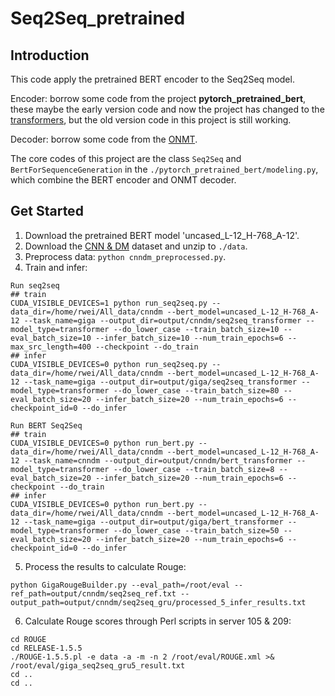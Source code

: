 # Seq2Seq_pretrained

## Introduction
This code apply the pretrained BERT encoder to the Seq2Seq model.

Encoder: borrow some code from the project **pytorch_pretrained_bert**, these maybe the early version code and now the project has changed to the [transformers](https://github.com/huggingface/transformers), but the old version code in this project is still working.

Decoder: borrow some code from the [ONMT](https://github.com/OpenNMT/OpenNMT-py).

The core codes of this project are the class `Seq2Seq` and `BertForSequenceGeneration` in the `./pytorch_pretrained_bert/modeling.py`, which combine the BERT encoder and ONMT decoder.

## Get Started
1. Download the pretrained BERT model 'uncased_L-12_H-768_A-12'.
2. Download the [CNN & DM](https://github.com/harvardnlp/sent-summary) dataset and unzip to `./data`.
3. Preprocess data: `python cnndm_preprocessed.py`.
4. Train and infer:
```
Run seq2seq
## train
CUDA_VISIBLE_DEVICES=1 python run_seq2seq.py --data_dir=/home/rwei/All_data/cnndm --bert_model=uncased_L-12_H-768_A-12 --task_name=giga --output_dir=output/cnndm/seq2seq_transformer --model_type=transformer --do_lower_case --train_batch_size=10 --eval_batch_size=10 --infer_batch_size=10 --num_train_epochs=6 --max_src_length=400 --checkpoint --do_train
## infer
CUDA_VISIBLE_DEVICES=0 python run_seq2seq.py --data_dir=/home/rwei/All_data/cnndm --bert_model=uncased_L-12_H-768_A-12 --task_name=giga --output_dir=output/giga/seq2seq_transformer --model_type=transformer --do_lower_case --train_batch_size=80 --eval_batch_size=20 --infer_batch_size=20 --num_train_epochs=6 --checkpoint_id=0 --do_infer

Run BERT Seq2Seq
## train
CUDA_VISIBLE_DEVICES=0 python run_bert.py --data_dir=/home/rwei/All_data/cnndm --bert_model=uncased_L-12_H-768_A-12 --task_name=cnndm --output_dir=output/cnndm/bert_transformer --model_type=transformer --do_lower_case --train_batch_size=8 --eval_batch_size=20 --infer_batch_size=20 --num_train_epochs=6 --checkpoint --do_train
## infer
CUDA_VISIBLE_DEVICES=0 python run_bert.py --data_dir=/home/rwei/All_data/cnndm --bert_model=uncased_L-12_H-768_A-12 --task_name=giga --output_dir=output/giga/bert_transformer --model_type=transformer --do_lower_case --train_batch_size=50 --eval_batch_size=20 --infer_batch_size=20 --num_train_epochs=6 --checkpoint_id=0 --do_infer
```
5. Process the results to calculate Rouge:
```
python GigaRougeBuilder.py --eval_path=/root/eval --ref_path=output/cnndm/seq2seq_ref.txt --output_path=output/cnndm/seq2seq_gru/processed_5_infer_results.txt
```
6. Calculate Rouge scores through Perl scripts in server 105 & 209:
```
cd ROUGE
cd RELEASE-1.5.5
./ROUGE-1.5.5.pl -e data -a -m -n 2 /root/eval/ROUGE.xml >& /root/eval/giga_seq2seq_gru5_result.txt
cd ..
cd ..
```
